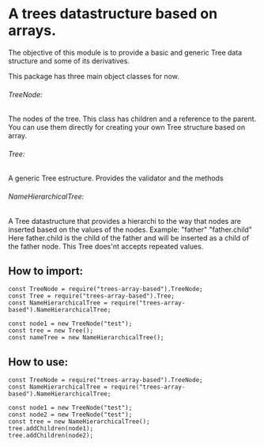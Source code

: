 # A trees datastructure based on arrays.

The objective of this module is to provide a basic and generic Tree data structure and some of its derivatives.

This package has three main object classes for now.

###### TreeNode:
The nodes of the tree. 
This class has children and a reference to the parent.
You can use them directly for creating your own Tree structure based on array.

###### Tree:
A generic Tree estructure.
Provides the validator and the methods 

###### NameHierarchicalTree:
A Tree datastructure that provides a hierarchi to the way that nodes are inserted based on the values of the nodes.
Example:
"father"
"father.child"
Here father.child is the child of the father and will be inserted as a child of the father node.
This Tree does'nt accepts repeated values.

## How to import:
```
const TreeNode = require("trees-array-based").TreeNode;
const Tree = require("trees-array-based").Tree;
const NameHierarchicalTree = require("trees-array-based").NameHierarchicalTree;

const node1 = new TreeNode("test");
const tree = new Tree();
const nameTree = new NameHierarchicalTree();
```
## How to use:
```
const TreeNode = require("trees-array-based").TreeNode;
const NameHierarchicalTree = require("trees-array-based").NameHierarchicalTree;

const node1 = new TreeNode("test");
const node2 = new TreeNode("test");
const tree = new NameHierarchicalTree();
tree.addChildren(node1);
tree.addChildren(node2);
```